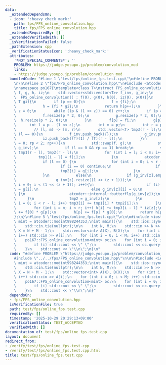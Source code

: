 ```yaml
---
data:
  _extendedDependsOn:
  - icon: ':heavy_check_mark:'
    path: fps/FPS_online_convolution.hpp
    title: fps/FPS_online_convolution.hpp
  _extendedRequiredBy: []
  _extendedVerifiedWith: []
  _isVerificationFailed: false
  _pathExtension: cpp
  _verificationStatusIcon: ':heavy_check_mark:'
  attributes:
    '*NOT_SPECIAL_COMMENTS*': ''
    PROBLEM: https://judge.yosupo.jp/problem/convolution_mod
    links:
    - https://judge.yosupo.jp/problem/convolution_mod
  bundledCode: "#line 1 \"test/fps/online_fps.test.cpp\"\n#define PROBLEM \"https://judge.yosupo.jp/problem/convolution_mod\"\
    \n\n\n#line 2 \"fps/FPS_online_convolution.hpp\"\n#include <atcoder/convolution>\n\
    \nnamespace po167{\ntemplate<class T>\nstruct FPS_online_convolution{\n    std::vector<T>\
    \ f, g, h, iz;\n    std::vector<std::vector<T>> f_inv, g_inv;\n    int p;\n  \
    \  FPS_online_convolution() : f(0), g(0), h(0), iz(0), p(0){}\n    T query(T fi,\
    \ T gi){\n        if (p == 0){\n            f = {fi};\n            g = {gi};\n\
    \            h = {fi * gi};\n            return h[p++];\n        }\n        int\
    \ z = 0;\n        while ((p & (1 << z)) == 0) z++;\n        if (p == (1 << z)){\n\
    \            f.resize(p * 2, 0);\n            g.resize(p * 2, 0);\n          \
    \  h.resize(p * 2, 0);\n        }\n        f[p] = fi;\n        g[p] = gi;\n  \
    \      int l = p - (1 << z);\n        int m = p;\n        int r = p + (1 << z);\n\
    \        // [l, m) -> [m, r)\n        std::vector<T> tmp3(r - l);\n        if\
    \ (l == 0){\n            f_inv.push_back({});\n            g_inv.push_back({});\n\
    \            iz.push_back((T)(1) / (T)(r - l));\n        }\n        for (int rp\
    \ = 0; rp < 2; rp++){\n            std::swap(f, g);\n            std::swap(f_inv,\
    \ g_inv);\n            if (l == 0 && rp == 1) break;\n            std::vector<T>\
    \ tmp1(r - l), tmp2(r - l);\n            for (int i = l; i < m; i++){\n      \
    \          tmp1[i - l] = f[i];\n            }\n            atcoder::internal::butterfly(tmp1);\n\
    \            if (l == 0) {\n                for (int i = 0; i < r - l; i++) {\n\
    \                    if (i == 0) continue;\n                    if (m <= i) break;\n\
    \                    tmp2[i] = g[i];\n                }\n                atcoder::internal::butterfly(tmp2);\n\
    \            }\n            else{\n                if (g_inv[z].empty()){\n  \
    \                  g_inv[z].resize((1 << (z + 1)));\n                    for (int\
    \ i = 0; i < (1 << (z + 1)); i++){\n                        if (i) g_inv[z][i]\
    \ = g[i];\n                        else g_inv[z][i] = 0;\n                   \
    \ }\n                    atcoder::internal::butterfly(g_inv[z]);\n           \
    \     }\n                tmp2 = g_inv[z];\n            }\n            for (int\
    \ i = 0; i < r - l; i++) tmp3[i] += tmp1[i] * tmp2[i];\n        }\n        atcoder::internal::butterfly_inv(tmp3);\n\
    \        for (int i = m; i < r; i++) h[i] += tmp3[i - l] * iz[z];\n        h[p]\
    \ += f[0] * g[p];\n        h[p] += f[p] * g[0];\n        return h[p++];\n    }\n\
    };\n}\n#line 5 \"test/fps/online_fps.test.cpp\"\n\n\n#include <iostream>\nusing\
    \ mint = atcoder::modint998244353;\nint main(){\n    std::ios::sync_with_stdio(false);\n\
    \    std::cin.tie(nullptr);\n\n    int N, M;\n    std::cin >> N >> M;\n    int\
    \ X = N + M - 1;\n    std::vector<int> A(X), B(X);\n    for (int i = 0; i < N;\
    \ i++) std::cin >> A[i];\n    for (int i = 0; i < M; i++) std::cin >> B[i];\n\
    \    po167::FPS_online_convolution<mint> oc;\n    for (int i = 0; i < X; i++){\n\
    \        if (i) std::cout << \" \";\n        std::cout << oc.query(A[i], B[i]).val();\n\
    \    }\n    std::cout << \"\\n\";\n}\n"
  code: "#define PROBLEM \"https://judge.yosupo.jp/problem/convolution_mod\"\n\n\n\
    #include \"../../fps/FPS_online_convolution.hpp\"\n\n\n#include <iostream>\nusing\
    \ mint = atcoder::modint998244353;\nint main(){\n    std::ios::sync_with_stdio(false);\n\
    \    std::cin.tie(nullptr);\n\n    int N, M;\n    std::cin >> N >> M;\n    int\
    \ X = N + M - 1;\n    std::vector<int> A(X), B(X);\n    for (int i = 0; i < N;\
    \ i++) std::cin >> A[i];\n    for (int i = 0; i < M; i++) std::cin >> B[i];\n\
    \    po167::FPS_online_convolution<mint> oc;\n    for (int i = 0; i < X; i++){\n\
    \        if (i) std::cout << \" \";\n        std::cout << oc.query(A[i], B[i]).val();\n\
    \    }\n    std::cout << \"\\n\";\n}"
  dependsOn:
  - fps/FPS_online_convolution.hpp
  isVerificationFile: true
  path: test/fps/online_fps.test.cpp
  requiredBy: []
  timestamp: '2025-10-29 20:29:13+09:00'
  verificationStatus: TEST_ACCEPTED
  verifiedWith: []
documentation_of: test/fps/online_fps.test.cpp
layout: document
redirect_from:
- /verify/test/fps/online_fps.test.cpp
- /verify/test/fps/online_fps.test.cpp.html
title: test/fps/online_fps.test.cpp
---
```

